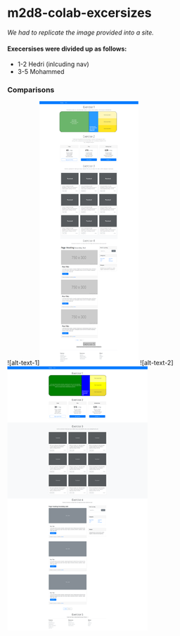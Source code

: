# m2d8-colab-excersizes

_We had to replicate the image provided into a site._

#### Execersises were divided up as follows:
- 1-2 Hedri (inlcuding nav)
- 3-5 Mohammed 
### Comparisons

![alt-text-1]<img src="https://github.com/FlyingVespa/m2d8-colab-excersizes/blob/main/Image%20to%20copy.png" alt="alt text" height="600"> 
![alt-text-2]<img src="https://github.com/FlyingVespa/m2d8-colab-excersizes/blob/main/flyingvespa.github.io_m2d8-colab-excersizes_%20(1).png" alt="alt text" height="600">



